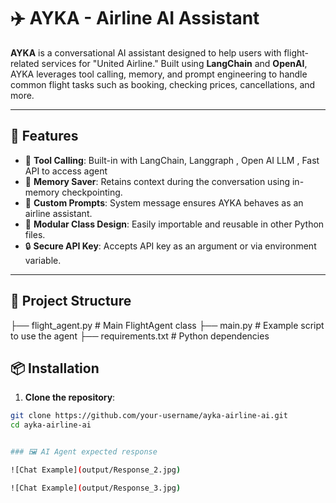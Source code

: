 # ✈️ AYKA - Airline AI Assistant

**AYKA** is a conversational AI assistant designed to help users with flight-related services for "United Airline." Built using **LangChain** and **OpenAI**, AYKA leverages tool calling, memory, and prompt engineering to handle common flight tasks such as booking, checking prices, cancellations, and more.

---

## 🚀 Features

- 🔧 **Tool Calling**: Built-in with LangChain, Langgraph , Open AI LLM , Fast API to access agent
- 💾 **Memory Saver**: Retains context during the conversation using in-memory checkpointing.
- 🧠 **Custom Prompts**: System message ensures AYKA behaves as an airline assistant.
- 🧱 **Modular Class Design**: Easily importable and reusable in other Python files.
- 🔒 **Secure API Key**: Accepts API key as an argument or via environment variable.

---

## 📁 Project Structure

├── flight_agent.py # Main FlightAgent class
├── main.py # Example script to use the agent
├── requirements.txt # Python dependencies



## 📦 Installation

1. **Clone the repository**:

```bash
git clone https://github.com/your-username/ayka-airline-ai.git
cd ayka-airline-ai


### 🖼️ AI Agent expected response

![Chat Example](output/Response_2.jpg)

![Chat Example](output/Response_3.jpg)


